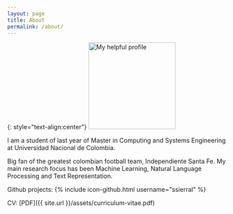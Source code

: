 ```yaml
---
layout: page
title: About
permalink: /about/
---
```


{: style="text-align:center"}
<img alt = "My helpful profile" src="{{ site.url }}/assets/profile.jpg" width="200">

I am a student of last year of Master in Computing and Systems Engineering at Universidad Nacional de Colombia. 

Big fan of the greatest colombian football team, Independiente Santa Fe. My main research focus has been Machine Learning, Natural Language Processing and Text Representation.

Github projects:
{% include icon-github.html username="ssierral" %}

CV:
[PDF]({{ site.url }}/assets/curriculum-vitae.pdf)

